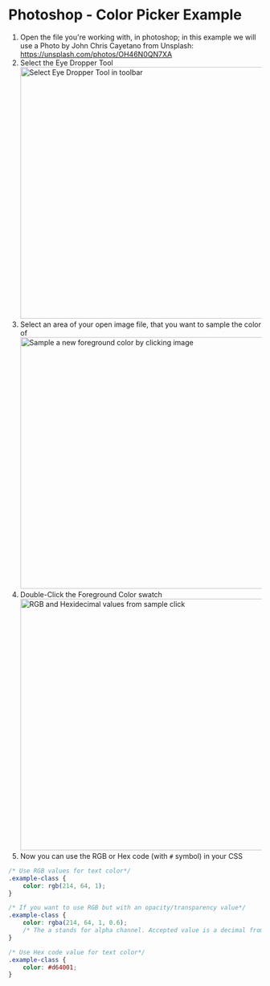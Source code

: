 # Photoshop - Color Picker Example

1. Open the file you're working with, in photoshop; in this example we will use a Photo by John Chris Cayetano from Unsplash: https://unsplash.com/photos/OH46N0QN7XA
2. Select the Eye Dropper Tool <img src="./images/eye-dropper-tool.jpg" alt="Select Eye Dropper Tool in toolbar" width="500" height="auto">
3. Select an area of your open image file, that you want to sample the color of <img src="./images/selecting-color.jpg" alt="Sample a new foreground color by clicking image" width="500" height="auto">
4. Double-Click the Foreground Color swatch <img src="./images/foreground-color-picker.jpg" alt="RGB and Hexidecimal values from sample click" width="500" height="auto">
5. Now you can use the RGB or Hex code (with `#` symbol) in your CSS 
``` CSS
/* Use RGB values for text color*/
.example-class {
    color: rgb(214, 64, 1);
}

/* If you want to use RGB but with an opacity/transparency value*/
.example-class {
    color: rgba(214, 64, 1, 0.6);
    /* The a stands for alpha channel. Accepted value is a decimal from 0 to 1. Where 0 is transparent and 1 is opaque*/
}

/* Use Hex code value for text color*/
.example-class {
    color: #d64001;
}
```